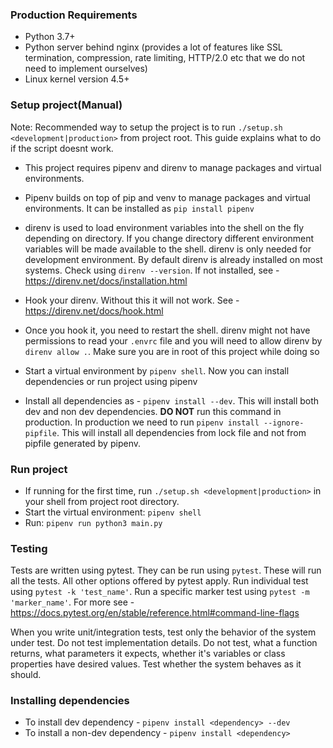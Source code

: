 ### Production Requirements
- Python 3.7+
- Python server behind nginx (provides a lot of features like SSL termination, compression, rate limiting, HTTP/2.0 etc that we do not need to implement ourselves)
- Linux kernel version 4.5+


### Setup project(Manual)

Note: Recommended way to setup the project is to run `./setup.sh <development|production>` from project root. This guide explains what to do
if the script doesnt work.

- This project requires pipenv and direnv to manage packages and virtual environments.

- Pipenv builds on top of pip and venv to manage packages and virtual environments. It can be installed as
  `pip install pipenv`

- direnv is used to load environment variables into the shell on the fly depending on directory.
  If you change directory different environment variables will be made available to the shell.
  direnv is only needed for development environment. By default direnv is already installed on most systems.
  Check using `direnv --version`. If not installed, see - https://direnv.net/docs/installation.html

- Hook your direnv. Without this it will not work. See - https://direnv.net/docs/hook.html

- Once you hook it, you need to restart the shell. direnv might not have permissions to read your `.envrc` file
  and you will need to allow direnv by `direnv allow .`. Make sure you are in root of this project while doing so

- Start a virtual environment by `pipenv shell`. Now you can install dependencies or run project using pipenv

- Install all dependencies as - `pipenv install --dev`. This will install both dev and non dev dependencies. __DO NOT__
  run this command in production. In production we need to run `pipenv install --ignore-pipfile`. This will install
  all dependencies from lock file and not from pipfile generated by pipenv.


### Run project

- If running for the first time, run `./setup.sh <development|production>` in your shell from project root directory.
- Start the virtual environment: `pipenv shell`
- Run: `pipenv run python3 main.py`


### Testing

Tests are written using pytest. They can be run using `pytest`. These will run all the tests.
All other options offered by pytest apply. Run individual test using `pytest -k 'test_name'`.
Run a specific marker test using `pytest -m 'marker_name'`. For more see - https://docs.pytest.org/en/stable/reference.html#command-line-flags

When you write unit/integration tests, test only the behavior of the system under test. Do not test
implementation details. Do not test, what a function returns, what parameters it expects, whether it's
variables or class properties have desired values. Test whether the system behaves as it should.


### Installing dependencies 

- To install dev dependency - `pipenv install <dependency> --dev`
- To install a non-dev dependency - `pipenv install <dependency>`
